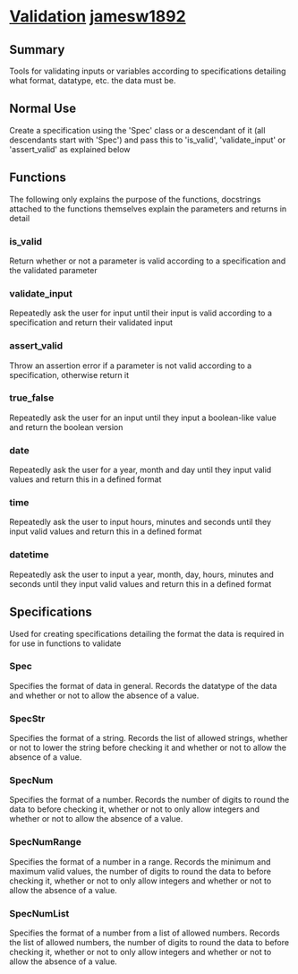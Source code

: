 # [Validation](https://github.com/jamesw1892/Validation) [jamesw1892](https://github.com/jamesw1892)

## Summary
Tools for validating inputs or variables according to specifications detailing what format, datatype, etc. the data must be.

## Normal Use
Create a specification using the 'Spec' class or a descendant of it (all descendants start with 'Spec') and pass this to 'is_valid', 'validate_input' or 'assert_valid' as explained below

## Functions
The following only explains the purpose of the functions, docstrings attached to the functions themselves explain the parameters and returns in detail

### is_valid
Return whether or not a parameter is valid according to a specification and the validated parameter

### validate_input
Repeatedly ask the user for input until their input is valid according to a specification and return their validated input

### assert_valid
Throw an assertion error if a parameter is not valid according to a specification, otherwise return it

### true_false
Repeatedly ask the user for an input until they input a boolean-like value and return the boolean version

### date
Repeatedly ask the user for a year, month and day until they input valid values and return this in a defined format

### time
Repeatedly ask the user to input hours, minutes and seconds until they input valid values and return this in a defined format

### datetime
Repeatedly ask the user to input a year, month, day, hours, minutes and seconds until they input valid values and return this in a defined format

## Specifications
Used for creating specifications detailing the format the data is required in for use in functions to validate

### Spec
Specifies the format of data in general. Records the datatype of the data and whether or not to allow the absence of a value.

### SpecStr
Specifies the format of a string. Records the list of allowed strings, whether or not to lower the string before checking it and whether or not to allow the absence of a value.

### SpecNum
Specifies the format of a number. Records the number of digits to round the data to before checking it, whether or not to only allow integers and whether or not to allow the absence of a value.

### SpecNumRange
Specifies the format of a number in a range. Records the minimum and maximum valid values, the number of digits to round the data to before checking it, whether or not to only allow integers and whether or not to allow the absence of a value.

### SpecNumList
Specifies the format of a number from a list of allowed numbers. Records the list of allowed numbers, the number of digits to round the data to before checking it, whether or not to only allow integers and whether or not to allow the absence of a value.
